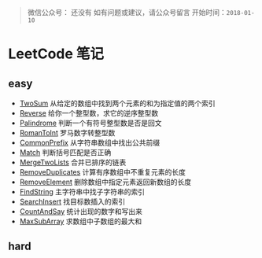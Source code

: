 >微信公众号： 还没有
如有问题或建议，请公众号留言
开始时间：`2018-01-10`


# LeetCode 笔记
## easy
- [TwoSum](https://github.com/Boom618/LeetCode/blob/f82a3304179b1d28f5f906129686afa7a8ee027a/src/easy/TwoSum.java) 从给定的数组中找到两个元素的和为指定值的两个索引
- [Reverse](https://github.com/Boom618/LeetCode/blob/f82a3304179b1d28f5f906129686afa7a8ee027a/src/easy/Reverse.java) 给你一个整型数，求它的逆序整型数
- [Palindrome](https://github.com/Boom618/LeetCode/blob/f82a3304179b1d28f5f906129686afa7a8ee027a/src/easy/Palindrome.java) 判断一个有符号整型数是否是回文
- [RomanToInt](https://github.com/Boom618/LeetCode/blob/f82a3304179b1d28f5f906129686afa7a8ee027a/src/easy/RomanToInt.java) 罗马数字转整型数
- [CommonPrefix](https://github.com/Boom618/LeetCode/blob/f82a3304179b1d28f5f906129686afa7a8ee027a/src/easy/CommonPrefix.java) 从字符串数组中找出公共前缀
- [Match](https://github.com/Boom618/LeetCode/blob/f82a3304179b1d28f5f906129686afa7a8ee027a/src/easy/Match.java)  判断括号匹配是否正确
- [MergeTwoLists](https://github.com/Boom618/LeetCode/blob/f82a3304179b1d28f5f906129686afa7a8ee027a/src/easy/MergeTwoLists.java) 合并已排序的链表
- [RemoveDuplicates](https://github.com/Boom618/LeetCode/blob/f82a3304179b1d28f5f906129686afa7a8ee027a/src/easy/RemoveDuplicates.java) 计算有序数组中不重复元素的长度
- [RemoveElement](https://github.com/Boom618/LeetCode/blob/f82a3304179b1d28f5f906129686afa7a8ee027a/src/easy/RemoveElement.java) 删除数组中指定元素返回新数组的长度
- [FindString](https://github.com/Boom618/LeetCode/blob/f82a3304179b1d28f5f906129686afa7a8ee027a/src/easy/FindString.java) 主字符串中找子字符串的索引
- [SearchInsert](https://github.com/Boom618/LeetCode/blob/9fd66bfc81e8a3aea975ad017cf43f0b384d35c3/src/easy/SearchInsert.java) 找目标数插入的索引
- [CountAndSay](https://github.com/Boom618/LeetCode/blob/master/src/easy/CountAndSay.java) 统计出现的数字和写出来
- [MaxSubArray]() 求数组中子数组的最大和
## hard